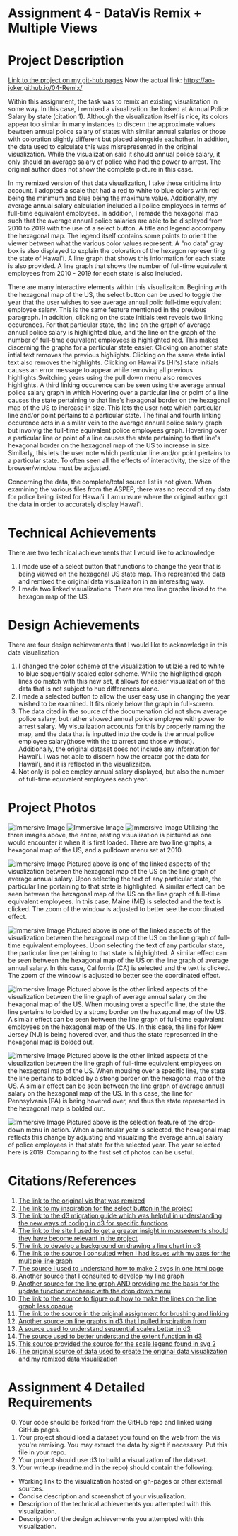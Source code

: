 Assignment 4 - DataVis Remix + Multiple Views
===

Project Description
===

[Link to the project on my git-hub pages](https://ao-joker.github.io/04-Remix/)
Now the actual link: https://ao-joker.github.io/04-Remix/

Within this assignment, the task was to remix an existing visualization in some way. In this case, I remixed a visualization the looked at Annual Police Salary by state (citation 1). Although the visualization itself is nice, its colors appear too similar in many instances to discern the approximate values bewteen annual police salary of states with similar annual salaries or those with coloration slightly different but placed alongside eachother. In addition, the data used to calculate this was misrepresented in the original visualization. While the visualization said it should annual police salary, it only should an average salary of police who had the power to arrest. The original author does not show the complete picture in this case.

In my remixed version of that data visualization, I take these criticims into account. I adopted a scale that had a red to white to blue colors with red being the minimum and blue being the maximum value. Additionally, my average annual salary calculation included all police employees in terms of full-time equivalent employees. In addition, I remade the hexagonal map such that the average annual police salaries are able to be displayed from 2010 to 2019 with the use of a select button. A title and legend accompany the hexagonal map. The legend itself contains some points to orient the viewer between what the various color values represent. A "no data" gray box is also displayed to explain the coloration of the hexagon representing the state of Hawai'i. A line graph that shows this information for each state is also provided. A line graph that shows the number of full-time equivalent employees from 2010 - 2019 for each state is also included.

There are many interactive elements within this visualizaiton. Begining with the hexagonal map of the US, the select button can be used to toggle the year that the user wishes to see average annual polic full-time equivalent employee salary. This is the same feature mentioned in the previous paragraph. In addition, clicking on the state initials text reveals two linking occurences. For that particular state, the line on the graph of average annual police salary is highlighted blue, and the line on the graph of the number of full-time equivalent employees is highlighted red. This makes discerning the graphs for a particular state easier. Clicking on another state intial text removes the previous highlights. Clicking on the same state intial text also removes the highlights. Clicking on Hawai'i's (HI's) state initials causes an error message to appear while removing all previous highlights.Switching years using the pull down menu also removes highlights. A third linking occurence can be seen using the average annual police salary graph in which Hovering over a particular line or point of a line causes the state pertaining to that line's hexagonal border on the hexagonal map of the US to increase in size. This lets the user note which particular line and/or point pertains to a particular state. The final and fourth linking occurence acts in a similar vein to the average annual police salary graph but involvig the full-time equivalent police employees graph. Hovering over a particular line or point of a line causes the state pertaining to that line's hexagonal border on the hexagonal map of the US to increase in size. Similarly, this lets the user note which particular line and/or point pertains to a particular state. To often seen all the effects of interactivity, the size of the browser/window must be adjusted. 

Concerning the data, the complete/total source list is not given. When examining the various files from the ASPEP, there was no record of any data for police being listed for Hawai'i. I am unsure where the original author got the data in order to accurately display Hawai'i. 

Technical Achievements
===
There are two technical achievements that I would like to acknowledge
1. I made use of a select button that functions to change the year that is being viewed on the hexagonal US state map. This represnted the data and remixed the original data visualizaiton in an interesitng way.
2. I made two linked visualizations. There are two line graphs linked to the hexagon map of the US. 

Design Achievements
===
There are four design achievements that I would like to acknowledge in this data visualization
1. I changed the color scheme of the visualization to utilzie a red to white to blue sequentially scaled color scheme. While the highligthed graph lines do match with this new set, it allows for easier visualization of the data that is not subject to hue differences alone.
2. I made a selected button to allow the user easy use in changing the year wished to be examined. It fits nicely below the graph in full-screen.
3. The data cited in the source of the documenation did not show average police salary, but rather showed annual police employee with power to arrest salary. My visualization accounts for this by properly naming the map, and the data that is inputted into the code is the annual police employee salary(those with the to arrest and those without). Additionally, the original dataset does not include any information for Hawai'i. I was not able to discern how the creator got the data for Hawai'i, and it is reflected in the visualizaiton.
4. Not only is police employ annual salary displayed, but also the number of full-time equivalent employees each year. 

Project Photos
===
![Immersive Image](Photo1.a.png)
![Immersive Image](Photo1.b.png)
![Immersive Image](Photo1.c.png)
Utilizing the three images above, the entire, resting visualization is pictured as one would encounter it when it is first loaded. There are two line graphs, a hexagonal map of the US, and a pulldown menu set at 2010. 

![Immersive Image](Photo2.png)
Pictured above is one of the linked aspects of the visualization between the hexagonal map of the US on the line graph of average annual salary. Upon selecting the text of any particular state, the particular line portaining to that state is highlighted. A similar effect can be seen between the hexagonal map of the US on the line graph of full-time equivalent employees. In this case, Maine (ME) is selected and the text is clicked. The zoom of the window is adjusted to better see the coordinated effect.

![Immersive Image](Photo3.png)
Pictured above is one of the linked aspects of the visualization between the hexagonal map of the US on the line graph of full-time equivalent employees. Upon selecting the text of any particular state, the particular line pertaining to that state is highlighted. A similar effect can be seen between the hexagonal map of the US on the line graph of average annual salary. In this case, California (CA) is selected and the text is clicked. The zoom of the window is adjusted to better see the coordinated effect.

![Immersive Image](Photo4.png)
Pictured above is the other linked aspects of the visualization between the line graph of average annual salary on the hexagonal map of the US. When mousing over a specific line, the state the line pertains to bolded by a strong border on the hexagonal map of the US. A simialr effect can be seen between the line graph of full-time equivalent employees on the hexagonal map of the US. In this case, the line for New Jersey (NJ) is being hovered over, and thus the state represented in the hexagonal map is bolded out.

![Immersive Image](Photo5.png)
Pictured above is the other linked aspects of the visualization between the line graph of full-time equivalent employees on the hexagonal map of the US. When mousing over a specific line, the state the line pertains to bolded by a strong border on the hexagonal map of the US. A simialr effect can be seen between the line graph of average annual salary on the hexagonal map of the US. In this case, the line for Pennsylvania (PA) is being hovered over, and thus the state represented in the hexagonal map is bolded out.

![Immersive Image](Photo6.png)
Pictured above is the selection feature of the drop-down menu in action. When a paritcular year is selected, the hexagonal map reflects this change by adjusting and visualzing the average annual salary of police employees in that state for the selected year. The year selected here is 2019. Comparing to the first set of photos can be useful.

Citations/References
===
1. [The link to the original vis that was remixed](https://www.reddit.com/r/dataisbeautiful/comments/lg2mo8/oc_average_police_salary_by_state/)
2. [The link to my inspiration for the select button in the project](https://observablehq.com/@jashkenas/inputs#selectDemo)
3. [The link to the d3 migration guide which was helpful in understanding the new ways of coding in d3 for specific functions](https://observablehq.com/@d3/d3v6-migration-guide#pointer)
4. [The link to the site I used to get a greater insight in mouseevents should they have become relevant in the project](https://observablehq.com/@d3/multitouch)
5. [The link to develop a background on drawing a line chart in d3](https://observablehq.com/@d3/line-chart)
6. [The link to the source I consulted when I had issues with my axes for the multiple line graph](https://www.tutorialsteacher.com/d3js/axes-in-d3)
7. [The source I used to understand how to make 2 svgs in one html page](https://www.chalcid.com/journal/2019/4/17/d3-dabbler-series)
8. [Another source that I consulted to develop my line graph](https://bl.ocks.org/d3noob/4abb9dc578abf070fe62302282a29c41)
9. [Another source for the line graph AND providing me the basis for the update function mechanic with the drop down menu](https://www.d3-graph-gallery.com/graph/line_select.html)
10. [The link to the source to figure out how to make the lines on the line graph less opaque](https://stackoverflow.com/questions/37597572/how-to-do-stroke-opacity0-with-d3)
11. [The link to the source in the original assignment for brushing and linking](https://observablehq.com/@philippkoytek/d3-part-3-brushing-and-linking?collection=@philippkoytek/d3-tutorial)
12. [Another source on line graphs in d3 that I pulled inspiration from](https://datawanderings.com/2019/10/28/tutorial-making-a-line-chart-in-d3-js-v-5/)
13. [A source used to understand sequential scales better in d3](https://observablehq.com/@d3/sequential-scales)
14. [The source used to better understand the extent function in d3](https://observablehq.com/@d3/d3-extent)
15. [This source provided the source for the scale legend found in svg 2](https://github.com/d3/d3-scale-chromatic)
16. [The original source of data used to create the original data visualization and my remixed data visualization](https://www.census.gov/programs-surveys/apes.html)

Assignment 4 Detailed Requirements
===

0. Your code should be forked from the GitHub repo and linked using GitHub pages.
1. Your project should load a dataset you found on the web from the vis you're remixing. You may extract the data by sight if necessary. Put this file in your repo.
2. Your project should use d3 to build a visualization of the dataset. 
3. Your writeup (readme.md in the repo) should contain the following:

- Working link to the visualization hosted on gh-pages or other external sources.
- Concise description and screenshot of your visualization.
- Description of the technical achievements you attempted with this visualization.
- Description of the design achievements you attempted with this visualization.
